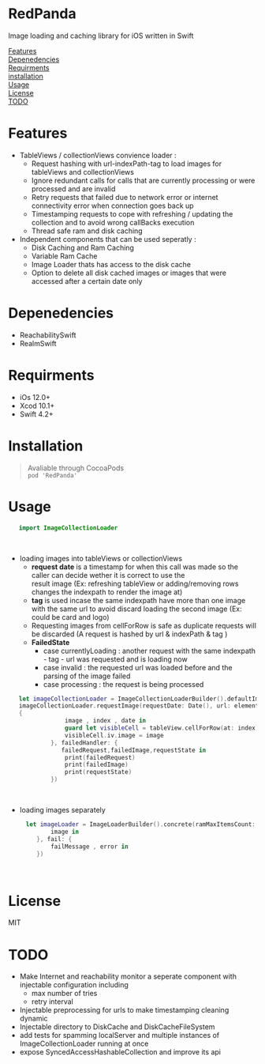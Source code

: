 # RedPanda
Image loading and caching library for iOS written in Swift

[Features](#Features)  
[Depenedencies](#Depenedencies)  
[Requirments](#Requirments)  
[installation](#installation)  
[Usage](#Usage)  
[License](#License)  
[TODO](#TODO)  



# Features
   * TableViews / collectionViews convience loader :
      - Request hashing with url-indexPath-tag to load images for tableViews and collectionViews 
      - Ignore redundant calls for calls that are currently processing or were processed and are invalid 
      - Retry requests that failed due to network error or internet connectivity error when connection goes back up
      - Timestamping requests to cope with refreshing / updating the collection and to avoid wrong callBacks execution
      - Thread safe ram and disk caching 
   * Independent components that can be used seperatly :    
        - Disk Caching and Ram Caching 
        - Variable Ram Cache 
        - Image Loader thats has access to the disk cache 
        - Option to delete all disk cached images or images that were accessed after a certain date only 
# Depenedencies 
  * ReachabilitySwift
  * RealmSwift 
  
  
# Requirments
  * iOs 12.0+
  * Xcod 10.1+
  * Swift 4.2+

# Installation
 > Avaliable through CocoaPods  
  ``` pod 'RedPanda' ```
# Usage
```swift
   import ImageCollectionLoader
```
<br/>

* loading images into tableViews or collectionViews
  - __request date__ is a timestamp for when this call was made so the caller can decide wether it is  correct to use the  
     result image (Ex: refreshing tableView or adding/removing rows changes the indexpath to render the image at)  
  - __tag__ is used incase the same indexpath have more than one image with the same url to avoid discard loading the second 
    image (Ex: could be card and logo)   
  - Requesting images from cellForRow is safe as duplicate requests will be discarded (A request is hashed by url & 
    indexPath & tag ) 
  - __FailedState__ 
    + case currentlyLoading : another request with the same indexpath - tag - url was requested and is loading now
    + case invalid : the requested url was loaded before and the parsing of the image failed
    + case processing : the request is being processed
    
```swift
   let imageCollectionLoader = ImageCollectionLoaderBuilder().defaultImp(ramMaxItemsCount: 60)
   imageCollectionLoader.requestImage(requestDate: Date(), url: element, indexPath: indexPath, tag: "card", successHandler:         
   {
                image , index , date in
                guard let visibleCell = tableView.cellForRow(at: index) as? cell else {return}
                visibleCell.iv.image = image
            }, failedHandler: {
               failedRequest,failedImage,requestState in
                print(failedRequest)
                print(failedImage)
                print(requestState)
            })
```
<br/>  

  * loading images separately

```swift
     let imageLoader = ImageLoaderBuilder().concrete(ramMaxItemsCount: 50).getImageFrom(urlString: "testUrl", completion: {
            image in
        }, fail: {
            failMessage , error in 
        })
```

<br/>

# License
  MIT

# TODO
   
  - Make Internet and reachability monitor a seperate component with injectable configuration including
    + max number of tries 
    + retry interval
  - Injectable preprocessing for urls to make timestamping cleaning dynamic 
  - Injectable directory to DiskCache and DiskCacheFileSystem 
  - add tests for spamming localServer and multiple instances of ImageCollectionLoader running at once
  - expose SyncedAccessHashableCollection and improve its api
     
